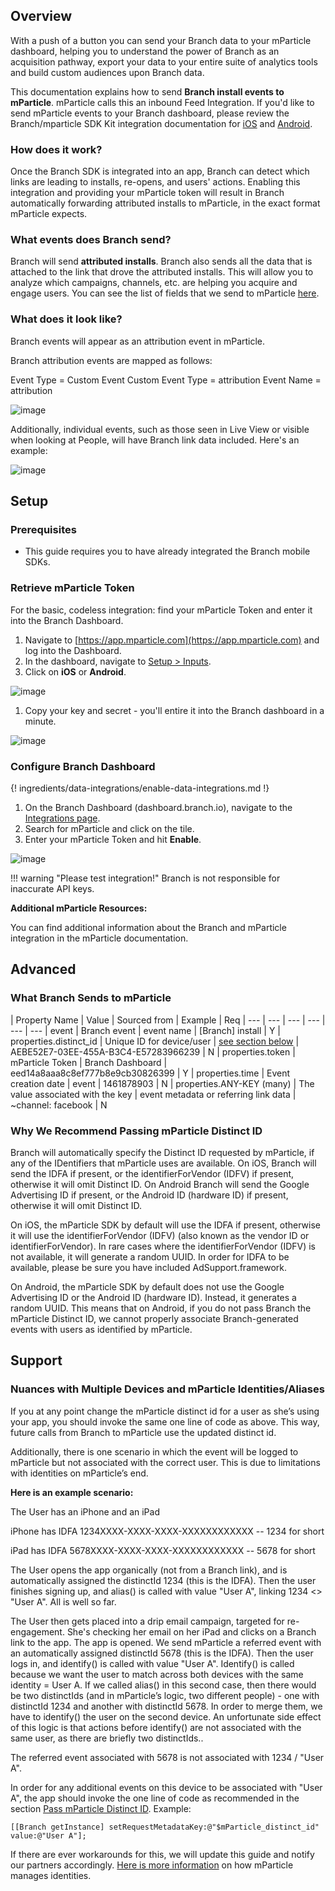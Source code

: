 ## Overview

With a push of a button you can send your Branch data to your mParticle dashboard, helping you to understand the power of Branch as an acquisition pathway, export your data to your entire suite of analytics tools and build custom audiences upon Branch data.

This documentation explains how to send **Branch install events to mParticle**. mParticle calls this an inbound Feed Integration. If you'd like to send mParticle events to your Branch dashboard, please review the Branch/mparticle SDK Kit integration documentation for [iOS](/pages/apps/mparticle-ios/) and [Android](/pages/apps/mparticle-android/). 

### How does it work?

Once the Branch SDK is integrated into an app, Branch can detect which links are leading to installs, re-opens, and users' actions. Enabling this integration and providing your mParticle token will result in Branch automatically forwarding attributed installs to mParticle, in the exact format mParticle expects.

### What events does Branch send?

Branch will send **attributed installs**. Branch also sends all the data that is attached to the link that drove the attributed installs. This will allow you to analyze which campaigns, channels, etc. are helping you acquire and engage users. You can see the list of fields that we send to mParticle [here](#what-branch-sends-to-mparticle).

### What does it look like?

Branch events will appear as an attribution event in mParticle.

Branch attribution events are mapped as follows:

Event Type = Custom Event
Custom Event Type = attribution
Event Name = attribution

![image](/img/pages/integrations/mparticle/branch-mparticle.png)

Additionally, individual events, such as those seen in Live View or visible when looking at People, will have Branch link data included. Here's an example:

![image](/img/pages/integrations/mparticle/mparticle-live-view.png)

## Setup

### Prerequisites
- This guide requires you to have already integrated the Branch mobile SDKs. 

### Retrieve mParticle Token

For the basic, codeless integration: find your mParticle Token and enter it into the Branch Dashboard.

1. Navigate to [https://app.mparticle.com](https://app.mparticle.com) and log into the Dashboard.
1. In the dashboard, navigate to [Setup > Inputs](https://app.mparticle.com/setup/inputs). 
1. Click on **iOS** or **Android**.

![image](/img/pages/integrations/mparticle/mparticle-settings-inputs.png)

1. Copy your key and secret - you'll entire it into the Branch dashboard in a minute.

![image](/img/pages/integrations/mparticle/mparticle-keys.png)


### Configure Branch Dashboard

{! ingredients/data-integrations/enable-data-integrations.md !}

1. On the Branch Dashboard (dashboard.branch.io), navigate to the [Integrations page](https://dashboard.branch.io/integrations).
1. Search for mParticle and click on the tile.
1. Enter your mParticle Token and hit **Enable**.

![image](/img/pages/integrations/mparticle/mparticle-branch-settings.png)

!!! warning "Please test integration!"
    Branch is not responsible for inaccurate API keys.

**Additional mParticle Resources:**

You can find additional information about the Branch and mParticle integration in the mParticle documentation.

## Advanced

### What Branch Sends to mParticle

| Property Name | Value | Sourced from | Example | Req
| --- | --- | --- | --- | --- | ---
| event | Branch event | event name | [Branch] install | Y
| properties.distinct_id | Unique ID for device/user | [see section below](#why-we-recommend-passing-mparticle-distinct-id) | AEBE52E7-03EE-455A-B3C4-E57283966239 | N
| properties.token | mParticle Token | Branch Dashboard | eed14a8aaa8c8ef777b8e9cb30826399 | Y
| properties.time | Event creation date | event | 1461878903 | N
| properties.ANY-KEY (many) | The value associated with the key | event metadata or referring link data | ~channel: facebook | N


### Why We Recommend Passing mParticle Distinct ID

Branch will automatically specify the Distinct ID requested by mParticle, if any of the IDentifiers that mParticle uses are available. On iOS, Branch will send the IDFA if present, or the identifierForVendor (IDFV) if present, otherwise it will omit Distinct ID. On Android Branch will send the Google Advertising ID if present, or the Android ID (hardware ID) if present, otherwise it will omit Distinct ID.

On iOS, the mParticle SDK by default will use the IDFA if present, otherwise it will use the identifierForVendor (IDFV) (also known as the vendor ID or identifierForVendor). In rare cases where the identifierForVendor (IDFV) is not available, it will generate a random UUID. In order for IDFA to be available, please be sure you have included AdSupport.framework.

On Android, the mParticle SDK by default does not use the Google Advertising ID or the Android ID (hardware ID). Instead, it generates a random UUID. This means that on Android, if you do not pass Branch the mParticle Distinct ID, we cannot properly associate Branch-generated events with users as identified by mParticle.

## Support

### Nuances with Multiple Devices and mParticle Identities/Aliases

If you at any point change the mParticle distinct id for a user as she’s using your app, you should invoke the same one line of code as above. This way, future calls from Branch to mParticle use the updated distinct id.

Additionally, there is one scenario in which the event will be logged to mParticle but not associated with the correct user. This is due to limitations with identities on mParticle’s end.

**Here is an example scenario:**

The User has an iPhone and an iPad

iPhone has IDFA 1234XXXX-XXXX-XXXX-XXXXXXXXXXXX -- 1234 for short

iPad has IDFA 5678XXXX-XXXX-XXXX-XXXXXXXXXXXX -- 5678 for short

The User opens the app organically (not from a Branch link), and is automatically assigned the distinctId 1234 (this is the IDFA). Then the user finishes signing up, and alias() is called with value "User A", linking 1234 <> "User A". All is well so far.

The User then gets placed into a drip email campaign, targeted for re-engagement. She's checking her email on her iPad and clicks on a Branch link to the app. The app is opened. We send mParticle a referred event with an automatically assigned distinctId 5678 (this is the IDFA). Then the user logs in, and identify() is called with value "User A". Identify() is called because we want the user to match across both devices with the same identity = User A. If we called alias() in this second case, then there would be two distinctIds (and in mParticle’s logic, two different people) - one with distinctId 1234 and another with distinctId 5678. In order to merge them, we have to identify() the user on the second device. An unfortunate side effect of this logic is that actions before identify() are not associated with the same user, as there are briefly two distinctIds..

The referred event associated with 5678 is not associated with 1234 / "User A".

In order for any additional events on this device to be associated with "User A", the app should invoke the one line of code as recommended in the section [Pass mParticle Distinct ID](#why-we-recommend-passing-mparticle-distinct-id). Example:

```objc
[[Branch getInstance] setRequestMetadataKey:@"$mParticle_distinct_id" value:@"User A"];
```

If there are ever workarounds for this, we will update this guide and notify our partners accordingly. [Here is more information](https://mparticle.com/help/questions/articles/how-do-i-use-alias-and-identify) on how mParticle manages identities.
